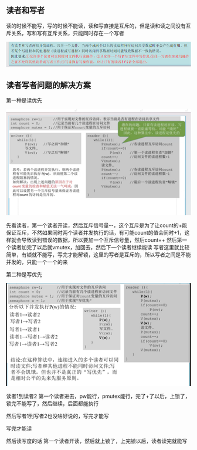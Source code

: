 ## 读者和写者
读的时候不能写，写的时候不能读，读和写直接是互斥的，但是读和读之间没有互斥关系，写和写有互斥关系，只能同时存在一个写者


![](images/20231019233123.png)



## 读者写者问题的解决方案

第一种是读优先

![](images/20231019233158.png)

先看读者，第一个读者开读，然后互斥信号量--，这个互斥是为了让count的+能保证互斥，不然如果同时两个读者并发执行的话，有可能count的值会同时+1，这样就会导致读到错误的数据，所以要加一个互斥信号量，然后count++
然后第一个读者加完了以后就vmutex，加回去，然后下一个读者继续能读
写者这里就比较简单，有锁就不能写，写完才能解锁，这里的写者是互斥的，所以写者之间是不能并发的，只能一个一个的来


第二种是写优先

![](images/20231019233759.png)

读者1到读者2
第一个读者进去，pw能行，pmutex能行，完了+了以后，上锁了，锁完不能写了，然后继续，后面都能执行

然后写者1到写者2也没啥好说的，写完才能写

写完才能读

然后读写度的话
第一个读者开读，然后就上锁了，上完锁以后，读者读完就能写
